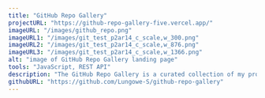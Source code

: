 ```yaml
---
title: "GitHub Repo Gallery"
projectURL: "https://github-repo-gallery-five.vercel.app/"
imageURL: "/images/github_repo.png"
imageURL1: "/images/git_test_p2ar14_c_scale,w_300.png"
imageURL2: "/images/git_test_p2ar14_c_scale,w_876.png"
imageURL3: "/images/git_test_p2ar14_c_scale,w_1366.png"
alt: "image of GitHub Repo Gallery landing page"
tools: "JavaScript, REST API"
description: "The GitHub Repo Gallery is a curated collection of my projects. Using JavaScript and the GitHub API, it shows all my GitHub repositories in an engaging format. The search function allows you to find and view repos that interest you."
githubURL: "https://github.com/Lungowe-S/github-repo-gallery"
---
```

